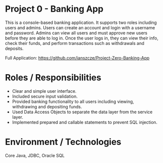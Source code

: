 # Project 0 - Banking App

This is a console-based banking application. It supports two roles including users and admins. Users can create an account and login with a username and password. Admins can view all users and must approve new users before they are able to log in. Once the user logs in, they can view their info, check their funds, and perform transactions such as withdrawals and deposits. 

Full Application: https://github.com/ianszcze/Project-Zero-Banking-App

# Roles / Responsibilities
* Clear and simple user interface.
* Included secure input validation.
* Provided banking functionality to all users including viewing, withdrawing and depositing funds.
* Used Data Access Objects to separate the data layer from the service layer.
* Implemented prepared and callable statements to prevent SQL injection.

# Environment / Technologies
Core Java, JDBC, Oracle SQL